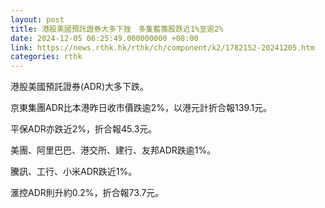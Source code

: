 ```yaml
---
layout: post
title: 港股美國預託證券大多下挫　多隻藍籌股跌近1%至逾2%
date: 2024-12-05 06:25:49.000000000 +08:00
link: https://news.rthk.hk/rthk/ch/component/k2/1782152-20241205.htm
categories: rthk
---
```


港股美國預託證券(ADR)大多下跌。

京東集團ADR比本港昨日收市價跌逾2%，以港元計折合報139.1元。

平保ADR亦跌近2%，折合報45.3元。

美團、阿里巴巴、港交所、建行、友邦ADR跌逾1%。

騰訊、工行、小米ADR跌近1%。

滙控ADR則升約0.2%，折合報73.7元。
